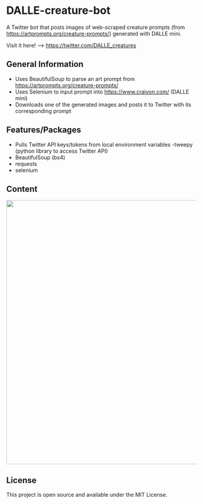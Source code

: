 # DALLE-creature-bot
A Twitter bot that posts images of web-scraped creature prompts (from https://artprompts.org/creature-prompts/) generated with DALLE mini.

Visit it here! --> https://twitter.com/DALLE_creatures 

## General Information
- Uses BeautifulSoup to parse an art prompt from https://artprompts.org/creature-prompts/
- Uses Selenium to input prompt into https://www.craiyon.com/ (DALLE mini)
- Downloads one of the generated images and posts it to Twitter with its corresponding prompt

## Features/Packages
- Pulls Twitter API keys/tokens from local environment variables
-tweepy (python library to access Twitter API)
- BeautifulSoup (bs4)
- requests
- selenium

## Content
<img src="image.png" width="700">

## License
This project is open source and available under the MIT License.
